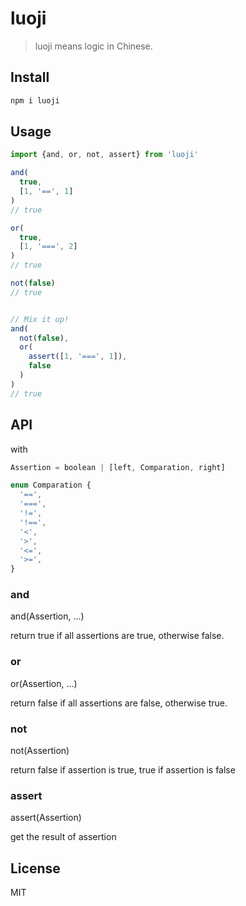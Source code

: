# luoji

> luoji means logic in Chinese.

## Install

```bash
npm i luoji
```

## Usage

```javascript
import {and, or, not, assert} from 'luoji'

and(
  true,
  [1, '==', 1]
)
// true

or(
  true,
  [1, '===', 2]
)
// true

not(false)
// true


// Mix it up!
and(
  not(false),
  or(
    assert([1, '===', 1]),
    false
  )
)
// true
```

## API

with

```javascript
Assertion = boolean | [left, Comparation, right]

enum Comparation {
  '==',
  '===',
  '!=',
  '!==',
  '<',
  '>',
  '<=',
  '>=',
}
```

### and

and(Assertion, ...)

return true if all assertions are true, otherwise false.

### or

or(Assertion, ...)

return false if all assertions are false, otherwise true.

### not

not(Assertion)

return false if assertion is true, true if assertion is false

### assert

assert(Assertion)

get the result of assertion

## License

MIT